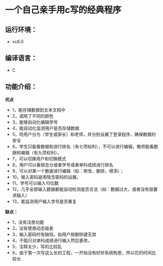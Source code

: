 # 一个自己亲手用c写的经典程序
## 运行环境：
* vc6.0
## 编译语言：
* C
## 功能介绍：
**优点**
* 1，能存储数据到文本文档中
* 2，调用了不同的颜色
* 3，能够自动化编辑学号
* 4，能自动化监测用户是否存储数据
* 5，将用户分为（学生或家长）和老师，并分别设置了登录程序，确保数据的安全
* 6，学生只能看数据和进行排名（有七项权利），不可以进行编辑，教师能看数据和编辑（有九项权利）。
* 7，可以切换用户和切换模式
* 8，用户可以看按总分或者学号或者单科成绩进行排名
* 9，可以对某一个数据进行编辑（如：修改，删除，增添）；
* 10，输入密码是用隐含密码的设置。
* 11，学号可以输入10位数
* 12，几乎全部输入数据都能自动检测是否合法（如：数据过大，或者没有按要求输入）
* 13，能监测用户输入学号是否重复




**缺点：**
* 1，没有注册功能
* 2，没有使用动态链表
* 3，输入密码时有缺陷，如用户按删除键无效
* 4，不能只对单科成绩进行输入然后更改，
* 5，注释太少，写的比较乱
* 6，由于第一次写这么长的工程，一开始没有好好系统构思，所以花的时间比较长


